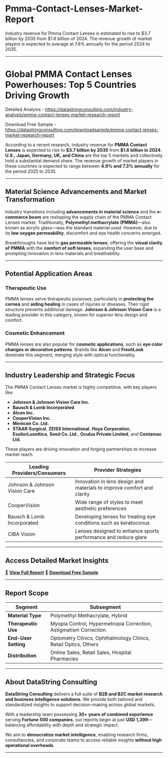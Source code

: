 # Pmma-Contact-Lenses-Market-Report

Industry revenue for Pmma Contact Lenses is estimated to rise to $3.7 billion by 2035 from $1.6 billion of 2024. The revenue growth of market players is expected to average at 7.6% annually for the period 2024 to 2035.

---

# **Global PMMA Contact Lenses Powerhouses: Top 5 Countries Driving Growth**

Detailed Analysis - https://datastringconsulting.com/industry-analysis/pmma-contact-lenses-market-research-report

Download Free Sample - https://datastringconsulting.com/downloadsample/pmma-contact-lenses-market-research-report

According to a recent research, industry revenue for **PMMA Contact Lenses** is expected to rise to **\$3.7 billion by 2035** from **\$1.6 billion in 2024**. **U.S., Japan, Germany, UK, and China** are the top 5 markets and collectively hold a substantial demand share. The revenue growth of market players in these countries is expected to range between **4.9% and 7.3% annually** for the period 2025 to 2035.

---

## **Material Science Advancements and Market Transformation**

Industry transitions including **advancements in material science** and the **e-commerce boom** are reshaping the supply chain of the PMMA Contact Lenses market. Traditionally, **Polymethyl methacrylate (PMMA)**—also known as acrylic glass—was the standard material used. However, due to its **low oxygen permeability**, discomfort and eye health concerns emerged.

Breakthroughs have led to **gas permeable lenses**, offering the **visual clarity of PMMA** with the **comfort of soft lenses**, expanding the user base and prompting innovation in lens materials and breathability.

---

## **Potential Application Areas**

### **Therapeutic Use**

PMMA lenses serve therapeutic purposes, particularly in **protecting the cornea** and **aiding healing** in cases of injuries or diseases. Their rigid structure prevents additional damage.
**Johnson & Johnson Vision Care** is a leading provider in this category, known for superior lens design and comfort.

### **Cosmetic Enhancement**

PMMA lenses are also popular for **cosmetic applications**, such as **eye color changes or decorative patterns**. Brands like **Alcon** and **FreshLook** dominate this segment, merging style with optical functionality.

---

## **Industry Leadership and Strategic Focus**

The PMMA Contact Lenses market is highly competitive, with key players like:

* **Johnson & Johnson Vision Care Inc.**
* **Bausch & Lomb Incorporated**
* **Alcon Inc.**
* **CooperVision Inc.**
* **Menicon Co. Ltd.**
* **STAAR Surgical**, **ZEISS International**, **Hoya Corporation**, **EssilorLuxottica**, **Seed Co. Ltd.**, **Oculus Private Limited**, and **Contamac Ltd.**

These players are driving innovation and forging partnerships to increase market reach.

| **Leading Providers/Consumers** | **Provider Strategies**                                                |
| ------------------------------- | ---------------------------------------------------------------------- |
| Johnson & Johnson Vision Care   | Innovation in lens design and materials to improve comfort and clarity |
| CooperVision                    | Wide range of styles to meet aesthetic preferences                     |
| Bausch & Lomb Incorporated      | Developing lenses for treating eye conditions such as keratoconus      |
| CIBA Vision                     | Lenses designed to enhance sports performance and reduce glare         |

---

## **Access Detailed Market Insights**

📘 [**View Full Report**](https://datastringconsulting.com/industry-analysis/pmma-contact-lenses-market-research-report)
📩 [**Download Free Sample**](https://datastringconsulting.com/downloadsample/pmma-contact-lenses-market-research-report)

---

## **Report Scope**

| **Segment**          | **Subsegment**                                                   |
| -------------------- | ---------------------------------------------------------------- |
| **Material Type**    | Polymethyl Methacrylate, Hybrid                                  |
| **Therapeutic Use**  | Myopia Control, Hypermetropia Correction, Astigmatism Correction |
| **End-User Setting** | Optometry Clinics, Ophthalmology Clinics, Retail Optics, Others  |
| **Distribution**     | Online Sales, Retail Sales, Hospital Pharmacies                  |

---

## **About DataString Consulting**

**DataString Consulting** delivers a full suite of **B2B and B2C market research and business intelligence solutions**. We provide both tailored and standardized insights to support decision-making across global markets.

With a leadership team possessing **30+ years of combined experience** serving **Fortune 500 companies**, our reports begin at just **USD 1,399**—balancing affordability with depth and strategic impact.

We aim to **democratize market intelligence**, enabling research firms, consultancies, and corporate teams to access reliable insights **without high operational overheads**.

---
